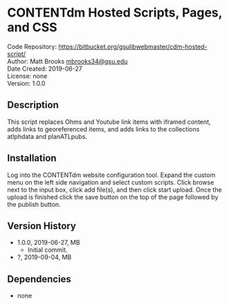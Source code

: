 # CONTENTdm Hosted Scripts, Pages, and CSS
Code Repository: https://bitbucket.org/gsulibwebmaster/cdm-hosted-script/  
Author: Matt Brooks <mbrooks34@gsu.edu>  
Date Created: 2019-06-27  
License: none  
Version: 1.0.0  

## Description
This script replaces Ohms and Youtube link items with iframed content, adds links to georeferenced items, and adds links to the collections atlphdata and planATLpubs.

## Installation
Log into the CONTENTdm website configuration tool. Expand the custom menu on the left side navigation and select custom scripts. Click browse next to the input box, click add file(s), and then click start upload. Once the upload is finished click the save button on the top of the page followed by the publish button.

## Version History
* 1.0.0, 2019-06-27, MB
    * Initial commit.
* ?, 2019-09-04, MB
    

## Dependencies
* none
